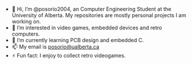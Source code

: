 - 👋 Hi, I’m @posorio2004, an Computer Engineering Student at the University of Alberta. My repositories are mostly personal projects I am working on.
- 👀 I’m interested in video games, embedded devices and retro computers. 
- 🌱 I’m currently learning PCB design and embedded C.
- 📫 My email is posorio@ualberta.ca
- ⚡ Fun fact: I enjoy to collect retro videogames.

<!---
posorio2004/posorio2004 is a ✨ special ✨ repository because its `README.md` (this file) appears on your GitHub profile.
You can click the Preview link to take a look at your changes.
--->
